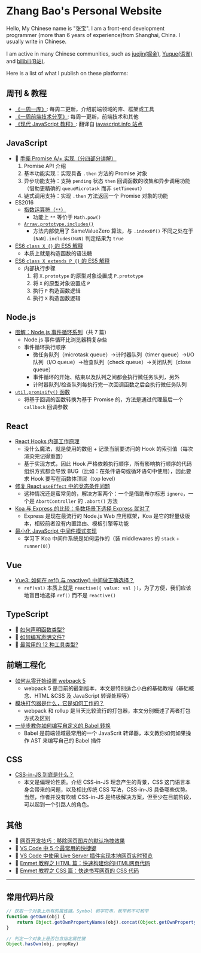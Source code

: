 # Zhang Bao's Personal Website

Hello, My Chinese name is "张宝". I am a front-end development programmer (more than 6 years of experience)from Shanghai, China. I usually write in Chinese.

I am active in many Chinese communities, such as [juejin(掘金)][juejin], [Yuque(语雀)][yuque] and [bilibili(B站)][bilibili].

Here is a list of what I publish on these platforms:

## 周刊 & 教程

- [《一周一库》][fe-awesome]: 每周二更新，介绍前端领域的库、框架或工具
- [《一周前端技术分享》][fe-weekly]: 每周一更新，前端技术和其他
- [《现代 JavaScript 教程》][fe-javascript]: 翻译自 [javascript.info 站点][javascript.info]

## JavaScript

- 🎥 [手撕 Promise A/+ 实现（分四部分讲解）](https://www.bilibili.com/video/BV1dV4y1f7AP/)
  1. Promise API 介绍
  2. 基本功能实现：实现具备 `.then` 方法的 Promise 对象
  3. 异步功能支持：支持 `pending` 状态 `then` 回调函数的收集和异步调用功能（借助更精确的 `queueMicrotask` 而非 `setTimeout`）
  4. 链式调用支持：实现 `.then` 方法返回一个 Promise 对象的功能
- ES2016
  - [指数运算符（`**`）](https://juejin.cn/post/7216594811423834169)
    - 功能上 `**` 等价于 `Math.pow()`
  - [`Array.prototype.includes()`](https://juejin.cn/post/7218023263463702587)
    - 方法内部使用了 SameValueZero 算法，与 `.indexOf()` 不同之处在于 `[NaN].includes(NaN)` 判定结果为 `true`
- [ES6 `class X {}` 的 ES5 解释](https://juejin.cn/post/7212087651809787960)
  - 本质上就是构造函数的语法糖
- [ES6 `class X extends P {}` 的 ES5 解释](https://juejin.cn/post/7212576051166478394)
  - 内部执行步骤
    1. 将 `X.prototype` 的原型对象设置成 `P.prototype`
    2. 将 `X` 的原型对象设置成 `P`
    3. 执行 `P` 构造函数逻辑
    4. 执行 `X` 构造函数逻辑

## Node.js

- [图解：Node.js 事件循环系列](https://juejin.cn/post/7220352362798825509)（共 7 篇）
  - Node.js 事件循环比浏览器稍复杂些
  - 事件循环执行顺序
    - 微任务队列（microtask queue）→计时器队列（timer queue）→I/O 队列（I/O queue）→检查队列（check queue）→关闭队列（close queue）
    - 事件循环的开始、结束以及队列之间都会执行微任务队列，另外
    - 计时器队列/检查队列每执行完一次回调函数之后会执行微任务队列
- [`util.promisify()` 函数](https://juejin.cn/post/7216594811423539257)
  - 将基于回调的函数转换为基于 Promise 的，方法是通过代理最后一个 `callback` 回调参数

## React

- [React Hooks 内部工作原理](https://juejin.cn/post/7231106434834268221)
  - 没什么魔法，就是使用的数组 + 记录当前要访问的 Hook 的索引值（每次渲染完记得重置）
  - 基于实现方式，因此 Hook 严格依赖执行顺序，所有影响执行顺序的代码组织方式都会导致 BUG（比如：在条件语句或循环语句中使用），因此要求 Hook 要写在函数体顶层（top level）
- [修复 React `useEffect` 中的竞态条件问题](https://juejin.cn/post/7230350725460115514)
  - 这种情况还是蛮常见的，解决方案两个：一个是借助布尔标志 `ignore`，一个是 `AbortController` 的 `.abort()` 方法
- [Koa 与 Express 的比较：多数场景下选择 Express 就对了](https://juejin.cn/post/7234057613776076857)
  - Express 是现在最流行的 Node.js Web 应用框架，Koa 是它的轻量级版本，相较前者没有内置路由、模板引擎等功能
- [最小化 JavaScript 中间件模式实现](https://juejin.cn/post/7214053344809861179)
  - 学习下 Koa 中间件系统是如何运作的（装 middlewares 的 `stack` + `runner(0)`）

## Vue

- [Vue3: 如何在 ref() 与 reactive() 中间做正确选择？](https://juejin.cn/post/7235118809605308471)
  - `ref(val)` 本质上就是 `reactive({ value: val })`，为了方便，我们应该地盲目地选择 `ref()` 而不是 `reactive()`

## TypeScript

- 🎥 [如何声明函数类型?](https://www.bilibili.com/video/BV1TV4y1r7yH/)
- 🎥 [如何编写声明文件?](https://www.bilibili.com/video/BV1ng4y1j7wA/)
- 🎥 [最常用的 12 种工具类型?](https://www.bilibili.com/video/BV1gL411Y7Mf/)

## 前端工程化

- [如何从零开始设置 webpack 5](https://juejin.cn/post/7215828320402817082)
  - webpack 5 是目前的最新版本，本文是特别适合小白的基础教程（基础概念、HTML &CSS 及 JavaScript 转译处理等）
- [模块打包器是什么，它是如何工作的？](https://juejin.cn/post/7214398563023142949)
  - webpack 和 rollup 是当天比较流行的打包器，本文分别概述了两者打包方式及区别
- [一步步教你如何编写自定义的 Babel 转换](https://juejin.cn/post/7214635327406211131)
  - Babel 是前端领域最常用的一个 JavaScrit 转译器，本文教你如何如果操作 AST 来编写自己的 Babel 插件

## CSS

- [CSS-in-JS 到底是什么？](https://juejin.cn/post/7237053697527824440)
  - 本文是偏理论性质。介绍 CSS-in-JS 理念产生的背景，CSS 这门语言本身会带来的问题，以及相比传统 CSS 写法，CSS-in-JS 具备哪些优势。当然，作者并没有吹嘘 CSS-in-JS 是终极解决方案，但至少在目前阶段，可以起到一个引路人的角色。

## 其他

- 🎥 [网页开发技巧：移除网页图片的默认拖拽效果](https://www.bilibili.com/video/BV13L41167fe/)
- 🎥 [VS Code 中 5 个最常用的快捷键](https://www.bilibili.com/video/BV19a4y1M7aD/)
- 🎥 [VS Code 中使用 Live Server 插件实现本地网页实时预览](https://www.bilibili.com/video/BV1oa4y1M7pS/)
- 🎥 [Emmet 教程之 HTML 篇：快速构建你的HTML网页代码](https://www.bilibili.com/video/BV1HN411P7pH/)
- 🎥 [Emmet 教程之 CSS 篇：快速书写网页的 CSS 代码](https://www.bilibili.com/video/BV1684y1T7Bn/)

---

## 常用代码片段

```js
// 获取一个对象上所有的属性键。Symbol 和字符串，枚举和不可枚举
function getOwn(obj) {
    return Object.getOwnPropertyNames(obj).concat(Object.getOwnPropertySymbols(obj))
}

// 判定一个对象上是否包含指定属性键
Object.hasOwn(obj, propKey)
```

<!-- divider -->

[juejin]: https://juejin.cn/user/1363050148666824
[yuque]: https://www.yuque.com/zhangbao
[bilibili]: https://space.bilibili.com/629205276
[fe-weekly]: https://www.yuque.com/zhangbao/weekly
[fe-awesome]: https://www.yuque.com/zhangbao/awesome
[fe-javascript]: https://www.yuque.com/zhangbao/javascript
[javascript.info]: https://javascript.info/
